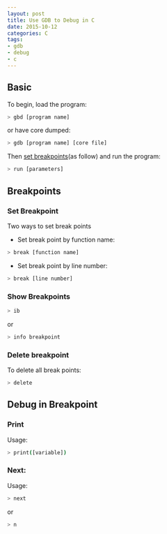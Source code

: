 ```yaml
---
layout: post
title: Use GDB to Debug in C
date: 2015-10-12
categories: C
tags: 
- gdb
- debug
- c
---
```


## Basic

To begin, load the program:

```bash
> gbd [program name]
```

or have core dumped:

```bash
> gdb [program name] [core file]
```

Then [set breakpoints](#set-breakpoint)(as follow) and run the program:

```bash
> run [parameters]
```

## Breakpoints

### Set Breakpoint

Two ways to set break points

- Set break point by function name:

```bash
> break [function name]
```

- Set break point by line number:
```bash
> break [line number]
```

### Show Breakpoints

```bash
> ib
```

or

```bash
> info breakpoint
```


### Delete breakpoint

To delete all break points:
```bash
> delete
```

## Debug in Breakpoint

### Print

Usage:
```bash
> print([variable])
```

### Next:

Usage:
```bash
> next
```
or

```bash
> n
```
